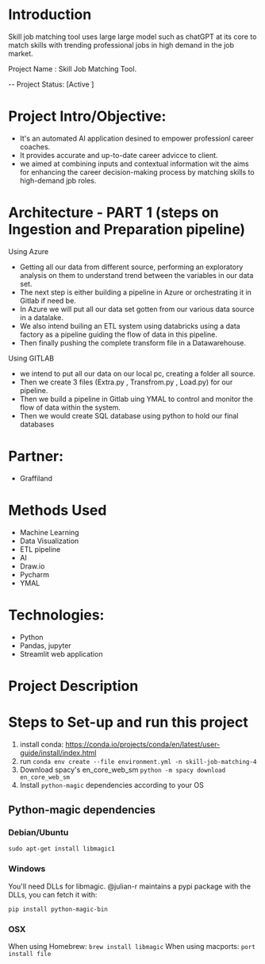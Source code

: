 # Introduction
Skill job matching tool uses large large model such as chatGPT at its core to match skills with trending professional jobs in high demand in the job market.


Project Name :  Skill Job Matching Tool.


-- Project Status: [Active ]


# Project Intro/Objective:
- It's an automated AI application desined to empower professionl career coaches. 
- It provides accurate and up-to-date career advicce to client. 
- we aimed at combining inputs and contextual information wit the aims for enhancing the career decision-making process by matching skills to high-demand jpb roles.

# Architecture - PART 1 (steps on Ingestion and Preparation pipeline)
Using Azure
- Getting all our data from different source, performing an exploratory analysis on them to understand trend between the variables in our data set.
- The next step is either building a pipeline in Azure or orchestrating it in Gitlab if need be. 
- In Azure we will put all our data set gotten from our various data source in a datalake. 
- We also intend builing an ETL system using databricks using a data factory as a pipeline guiding the flow of data in this pipeline. 
- Then finally pushing the complete transform file in a Datawarehouse.

Using GITLAB
- we intend to put all our data on our local pc, creating a folder all source. 
- Then we create 3 files (Extra.py , Transfrom.py , Load.py) for our pipeline.
- Then we build a pipeline in Gitlab uing YMAL to control and monitor the flow of data within the system.
- Then we would create SQL database using python to hold our final databases


# Partner:

- Graffiland


# Methods Used
- Machine Learning
- Data Visualization
- ETL pipeline
- AI 
- Draw.io
- Pycharm
- YMAL


# Technologies:
  - Python
  - Pandas, jupyter
  - Streamlit web application

# Project Description


# Steps to Set-up and run this project 
1. install conda: https://conda.io/projects/conda/en/latest/user-guide/install/index.html
2. run `conda env create --file environment.yml -n skill-job-matching-4`
3. Download spacy's en_core_web_sm `python -m spacy download en_core_web_sm`
4. Install `python-magic` dependencies according to your OS
     
  ## Python-magic dependencies
  
  ### Debian/Ubuntu
  `sudo apt-get install libmagic1`
  
  ### Windows
  
  You'll need DLLs for libmagic. @julian-r maintains a pypi package with the DLLs, you can fetch it with:

   `pip install python-magic-bin`
   
  ### OSX
  
  When using Homebrew: `brew install libmagic`
  When using macports: `port install file`
